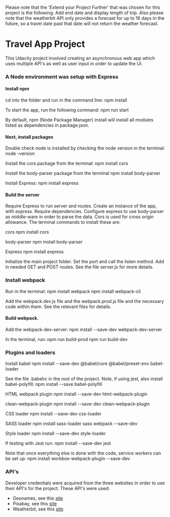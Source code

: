 Please note that the 'Extend your Project Further' that was chosen for this project is the following: Add end date and display length of trip. 
Also please note that the weatherbit API only provides a forecast for up to 16 days in the future, so a travel date past that date will not return the weather forecast.

# Travel App Project
This Udacity project involved creating an asynchronous web app which uses multiple API's as well as user input in order to update the UI.

### A Node environment was setup with Express
#### Install npm 
cd into the folder and run in the command line:
npm install

To start the app, run the following command:
npm run start 

By default, npm (Node Package Manager) install will install all modules listed as dependencies in package.json.

#### Next, install packages
Double check node is installed by checking the node version in the terminal:
node –version

Install the cors package from the terminal:
npm install cors

Install the body-parser package from the terminal
npm install body-parser

Install Express:
npm install express 

#### Build the server 
Require Express to run server and routes. Create an instance of the app, with express. Require dependencies. Configure express to use body-parser as middle-ware in order to parse the data. Cors is used for cross origin allowance. The terminal commands to install these are:

cors
npm install cors

body-parser
npm install body-parser

Express
npm install express

Initialize the main project folder. Set the port and call the listen method. Add in needed GET and POST routes. See the file server.js for more details.

### Install webpack
Run in the terminal:
npm install webpack 
npm install webpack-cli

Add the webpack.dev.js file and the webpack.prod.js file and the necessary code within them. See the relevant files for details.

#### Build webpack. 
Add the webpack-dev-server:
npm install --save-dev webpack-dev-server

In the terminal, run:
npm run build-prod
npm run build-dev

### Plugins and loaders
Install babel
npm install --save-dev @babel/core @babel/preset-env babel-loader

See the file .babelrc in the root of the project. Note, if using jest, also install babel-polyfill:
npm install --save babel-polyfill

HTML webpack plugin
npm install --save-dev html-webpack-plugin

clean-webpack-plugin
npm install --save-dev clean-webpack-plugin

CSS loader
npm install --save-dev css-loader 

SASS loader
npm install sass-loader sass webpack --save-dev

Style loader
npm install --save-dev style-loader

If testing with Jest run:
npm install --save-dev jest

Note that once everything else is done with the code, service workers can be set up:
npm install workbox-webpack-plugin --save-dev

### API's
Developer credentials were acquired from the three websites in order to use their API's for the project. These API's were used:
-  Geonames, see this [site](http://www.geonames.org/export/web-services.html)
-  Pixabay, see this [site](https://pixabay.com/api/docs/)
-  Weatherbit, see this [site](https://www.weatherbit.io/account/create)
 
